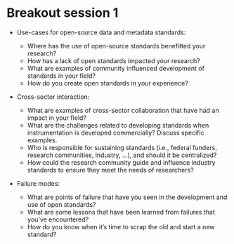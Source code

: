 # Breakout session 1

- Use-cases for open-source data and metadata standards:
	- Where has the use of open-source standards benefitted your research?
	- How has a lack of open standards impacted your research?
	- What are examples of community influenced development of standards in your field?
	- How do you create open standards in your experience?

- Cross-sector interaction:
	- What are examples of cross-sector collaboration that have had an impact in your field?
	- What are the challenges related to developing standards when instrumentation is developed commercially? Discuss specific examples.
	- Who is responsible for sustaining standards (i.e., federal funders, research communities, industry, …), and should it be centralized?
	- How could the research community guide and influence industry standards to ensure they meet the needs of researchers?

-  Failure modes:
	- What are points of failure that have you seen in the development and use of open standards?
	- What are some lessons that have been learned from failures that you’ve encountered?
	- How do you know when it’s time to scrap the old and start a new standard?
